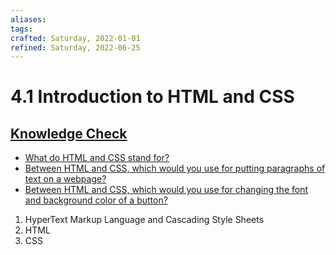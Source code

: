 ```yaml
---
aliases:
tags:
crafted: Saturday, 2022-01-01
refined: Saturday, 2022-06-25
---
```


# 4.1 Introduction to HTML and CSS

## [Knowledge Check](https://www.theodinproject.com/paths/foundations/courses/foundations/lessons/introduction-to-html-and-css#knowledge-check)

- [What do HTML and CSS stand for?](https://brytdesigns.com/html-css-javascript-whats-the-difference/#What_is_HTML)
- [Between HTML and CSS, which would you use for putting paragraphs of text on a webpage?](https://www.theodinproject.com/paths/foundations/courses/foundations/lessons/introduction-to-html-and-css#html-and-css)
- [Between HTML and CSS, which would you use for changing the font and background color of a button?](https://www.theodinproject.com/paths/foundations/courses/foundations/lessons/introduction-to-html-and-css#html-and-css)

1. HyperText Markup Language and Cascading Style Sheets
2. HTML
3. CSS

